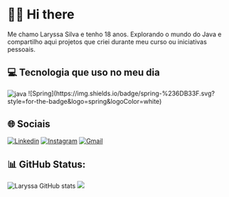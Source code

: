# 👋🏼 Hi there
Me chamo Laryssa Silva e tenho 18 anos. Explorando o mundo do Java e compartilho aqui projetos que criei durante meu curso ou iniciativas pessoais.

## 💻 Tecnologia que uso no meu dia
<img align="center" alt="java" src="https://img.shields.io/badge/Java-ED8B00?style=for-the-badge&logo=openjdk&logoColor=white"/>
![Spring](https://img.shields.io/badge/spring-%236DB33F.svg?style=for-the-badge&logo=spring&logoColor=white)


## 🌐 Sociais
[![Linkedin](https://img.shields.io/badge/LinkedIn-0077B5?style=for-the-badge&logo=linkedin&logoColor=white)](https://www.linkedin.com/in/laryssa-da-silva-antonio-007259286/)
[![Instagram](https://img.shields.io/badge/Instagram-E4405F?style=for-the-badge&logo=instagram&logoColor=white)](https://www.instagram.com/llary.y/)
[![Gmail](https://img.shields.io/badge/Gmail-D14836?style=for-the-badge&logo=gmail&logoColor=white)](mailto:laryssa02@gmail.com)

## 📊 GitHub Status:
![Laryssa GitHub stats](https://github-readme-stats.vercel.app/api?username=llary-y&show_icons=true&theme=tokyonight)
![](https://github-readme-stats-wheat-two-53.vercel.app/api/top-langs/?username=llary-y&theme=tokyonight)



